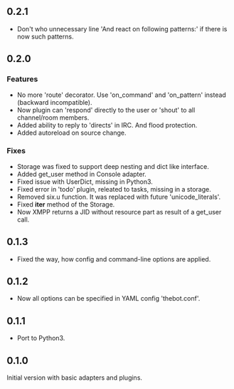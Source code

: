 0.2.1
-----

* Don't who unnecessary line 'And react on following patterns:' if there is now such patterns.

0.2.0
-----

### Features

* No more 'route' decorator. Use 'on_command' and 'on_pattern' instead (backward incompatible).
* Now plugin can 'respond' directly to the user or 'shout' to all channel/room members.
* Added ability to reply to 'directs' in IRC. And flood protection.
* Added autoreload on source change.

### Fixes

* Storage was fixed to support deep nesting and dict like interface.
* Added get_user method in Console adapter.
* Fixed issue with UserDict, missing in Python3.
* Fixed error in 'todo' plugin, releated to tasks, missing in a storage.
* Removed six.u function. It was replaced with future 'unicode_literals'.
* Fixed __iter__ method of the Storage.
* Now XMPP returns a JID without resource part as result of a get_user call.

0.1.3
-----

* Fixed the way, how config and command-line options are applied.

0.1.2
-----

* Now all options can be specified in YAML config 'thebot.conf'.

0.1.1
-----

* Port to Python3.

0.1.0
-----

Initial version with basic adapters and plugins.
